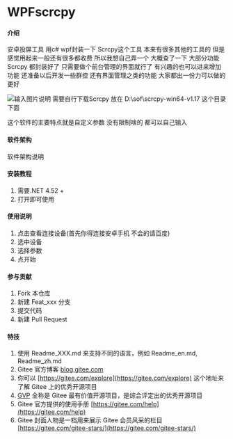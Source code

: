 # WPFscrcpy

#### 介绍
安卓投屏工具
用c# wpf封装一下  Scrcpy这个工具  本来有很多其他的工具的 但是感觉用起来一般还有很多都收费 
所以我想自己弄一个
大概查了一下 大部分功能  Scrcpy 都封装好了  只需要做个前台管理的界面就行了
有兴趣的也可以进来增加功能  还准备以后开发一些群控  还有界面管理之类的功能
大家都出一份力可以做的更好

![输入图片说明](https://images.gitee.com/uploads/images/2021/0301/103628_13fff435_1865390.png "屏幕截图.png")
需要自行下载Scrcpy
放在 D:\sof\scrcpy-win64-v1.17 这个目录下面

这个软件的主要特点就是自定义参数  没有限制啥的 都可以自己输入

#### 软件架构
软件架构说明

#### 安装教程

1.  需要.NET 4.52 +
2.  打开即可使用

#### 使用说明

1.  点击查看连接设备(首先你得连接安卓手机  不会的请百度)
2.  选中设备
3.  选择参数
4.  点开始

#### 参与贡献

1.  Fork 本仓库
2.  新建 Feat_xxx 分支
3.  提交代码
4.  新建 Pull Request


#### 特技

1.  使用 Readme\_XXX.md 来支持不同的语言，例如 Readme\_en.md, Readme\_zh.md
2.  Gitee 官方博客 [blog.gitee.com](https://blog.gitee.com)
3.  你可以 [https://gitee.com/explore](https://gitee.com/explore) 这个地址来了解 Gitee 上的优秀开源项目
4.  [GVP](https://gitee.com/gvp) 全称是 Gitee 最有价值开源项目，是综合评定出的优秀开源项目
5.  Gitee 官方提供的使用手册 [https://gitee.com/help](https://gitee.com/help)
6.  Gitee 封面人物是一档用来展示 Gitee 会员风采的栏目 [https://gitee.com/gitee-stars/](https://gitee.com/gitee-stars/)
